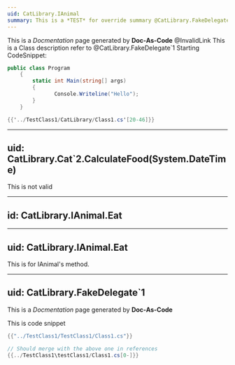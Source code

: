 ```yaml
---
uid: CatLibrary.IAnimal
summary: This is a *TEST* for override summary @CatLibrary.FakeDelegate`1
---
```

This is a *Docmentation* page generated by **Doc-As-Code** @InvalidLink
This is a Class description refer to @CatLibrary.FakeDelegate`1
Starting CodeSnippet:
```csharp
public class Program
    {
        static int Main(string[] args)
        {
               Console.Writeline("Hello");
        }
    }
```
```csharp
{{'../TestClass1/CatLibrary/Class1.cs'[20-46]}}
```

---
uid: CatLibrary.Cat`2.CalculateFood(System.DateTime)
---
This is not valid

---
id: CatLibrary.IAnimal.Eat
---
---
uid: CatLibrary.IAnimal.Eat
---
This is for IAnimal's method.

---
uid: CatLibrary.FakeDelegate`1
---
This is a *Docmentation* page generated by **Doc-As-Code**

This is code snippet

```csharp
{{"../TestClass1/TestClass1/Class1.cs"}}
```

```csharp
// Should merge with the above one in references
{{../TestClass1\testClass1/Class1.cs[0-]}}
```